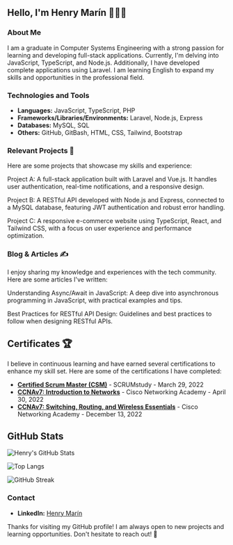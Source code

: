 ## Hello, I'm Henry Marín 👨🏻‍💻

### About Me
I am a graduate in Computer Systems Engineering with a strong passion for learning and developing full-stack applications. Currently, I'm delving into JavaScript, TypeScript, and Node.js. Additionally, I have developed complete applications using Laravel. I am learning English to expand my skills and opportunities in the professional field.

### Technologies and Tools
- **Languages:** JavaScript, TypeScript, PHP
- **Frameworks/Libraries/Environments:** Laravel, Node.js, Express
- **Databases:** MySQL, SQL
- **Others:** GitHub, GitBash, HTML, CSS, Tailwind, Bootstrap

### Relevant Projects 🚀
Here are some projects that showcase my skills and experience:

Project A: A full-stack application built with Laravel and Vue.js. It handles user authentication, real-time notifications, and a responsive design.

Project B: A RESTful API developed with Node.js and Express, connected to a MySQL database, featuring JWT authentication and robust error handling.

Project C: A responsive e-commerce website using TypeScript, React, and Tailwind CSS, with a focus on user experience and performance optimization.

### Blog & Articles ✍️
I enjoy sharing my knowledge and experiences with the tech community. Here are some articles I've written:

Understanding Async/Await in JavaScript: A deep dive into asynchronous programming in JavaScript, with practical examples and tips.

Best Practices for RESTful API Design: Guidelines and best practices to follow when designing RESTful APIs.
## Certificates 🏆
I believe in continuous learning and have earned several certifications to enhance my skill set. Here are some of the certifications I have completed:

- **[Certified Scrum Master (CSM)](https://drive.google.com/file/d/1fzjIyJ3WyhWPK9wbOwG6a2jv9SA7o-N-/view?usp=drive_link)** - SCRUMstudy - March 29, 2022
- **[CCNAv7: Introduction to Networks](https://drive.google.com/file/d/1wSXg5knElG0so_ToR6jlnugZJExY8tMs/view)** - Cisco Networking Academy - April 30, 2022
- **[CCNAv7: Switching, Routing, and Wireless Essentials](https://drive.google.com/file/d/1m_plv_5fXz6l5H3hpURxnT52fxXeqJZp/view)** - Cisco Networking Academy - December 13, 2022

## GitHub Stats
![Henry's GitHub Stats](https://github-readme-stats.vercel.app/api?username=HenryM8&show_icons=true&theme=dark)

![Top Langs](https://github-readme-stats.vercel.app/api/top-langs/?username=HenryM8-github&layout=compact&theme=dark)

![GitHub Streak](https://github-readme-streak-stats.herokuapp.com/?user=HenryM8-github&theme=dark)

### Contact
- **LinkedIn:** [Henry Marín](https://www.linkedin.com/in/henry-marin-systems-engineer)

Thanks for visiting my GitHub profile! I am always open to new projects and learning opportunities. Don't hesitate to reach out! 💬



<!--
**HenryM8/HenryM8** is a ✨ _special_ ✨ repository because its `README.md` (this file) appears on your GitHub profile.

Here are some ideas to get you started:

- 🔭 I’m currently working on ...
- 🌱 I’m currently learning ...
- 👯 I’m looking to collaborate on ...
- 🤔 I’m looking for help with ...
- 💬 Ask me about ...
- 📫 How to reach me: ...
- 😄 Pronouns: ...
- ⚡ Fun fact: ...🖥️⌨️👨🏻‍💻
-->
